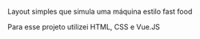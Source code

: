 Layout simples que simula uma máquina estilo fast food

Para esse projeto utilizei HTML, CSS e Vue.JS
